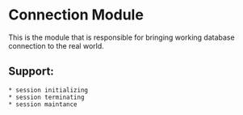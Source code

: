 # Connection Module

This is the module that is responsible for bringing
working database connection to the real world.

## Support:
    * session initializing
    * session terminating
    * session maintance

